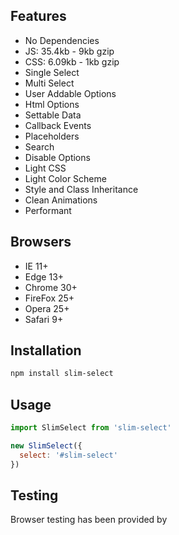 
## Features
- No Dependencies
- JS: 35.4kb - 9kb gzip
- CSS: 6.09kb - 1kb gzip
- Single Select
- Multi Select
- User Addable Options
- Html Options
- Settable Data
- Callback Events
- Placeholders
- Search
- Disable Options
- Light CSS
- Light Color Scheme
- Style and Class Inheritance
- Clean Animations
- Performant

## Browsers
- IE 11+
- Edge 13+
- Chrome 30+
- FireFox 25+
- Opera 25+
- Safari 9+

## Installation
```bash
npm install slim-select
```
## Usage
```javascript
import SlimSelect from 'slim-select'

new SlimSelect({
  select: '#slim-select'
})
```

## Testing
Browser testing has been provided by
